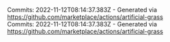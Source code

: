 Commits: 2022-11-12T08:14:37.383Z - Generated via https://github.com/marketplace/actions/artificial-grass
<br>
Commits: 2022-11-12T08:14:37.383Z - Generated via https://github.com/marketplace/actions/artificial-grass
<br>
